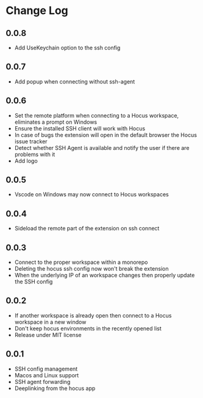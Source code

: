 # Change Log

## 0.0.8

- Add UseKeychain option to the ssh config

## 0.0.7

- Add popup when connecting without ssh-agent

## 0.0.6

- Set the remote platform when connecting to a Hocus workspace, eliminates a prompt on Windows
- Ensure the installed SSH client will work with Hocus
- In case of bugs the extension will open in the default browser the Hocus issue tracker
- Detect whether SSH Agent is available and notify the user if there are problems with it
- Add logo

## 0.0.5

- Vscode on Windows may now connect to Hocus workspaces

## 0.0.4

- Sideload the remote part of the extension on ssh connect

## 0.0.3

- Connect to the proper workspace within a monorepo
- Deleting the hocus ssh config now won't break the extension
- When the underlying IP of an workspace changes then properly update the SSH config

## 0.0.2

- If another workspace is already open then connect to a Hocus workspace in a new window
- Don't keep hocus environments in the recently opened list
- Release under MIT license

## 0.0.1

- SSH config management
- Macos and Linux support
- SSH agent forwarding
- Deeplinking from the hocus app
